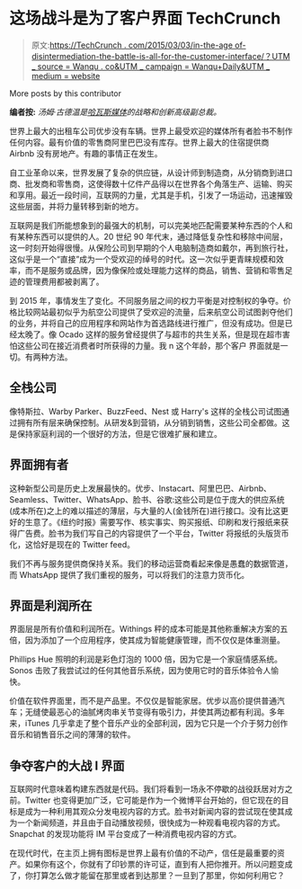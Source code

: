 # 这场战斗是为了客户界面 TechCrunch

> 原文:[https://TechCrunch . com/2015/03/03/in-the-age of-disintermediation-the-battle-is-all-for-the-customer-interface/？UTM _ source = Wanqu . co&UTM _ campaign = Wanqu+Daily&UTM _ medium = website](https://techcrunch.com/2015/03/03/in-the-age-of-disintermediation-the-battle-is-all-for-the-customer-interface/?utm_source=wanqu.co&utm_campaign=Wanqu+Daily&utm_medium=website)

More posts by this contributor

**编者按:** *汤姆·古德温是[哈瓦斯媒体](http://www.havasmedia.com/)的战略和创新高级副总裁。*

世界上最大的出租车公司优步没有车辆。世界上最受欢迎的媒体所有者脸书不制作任何内容。最有价值的零售商阿里巴巴没有库存。世界上最大的住宿提供商 Airbnb 没有房地产。有趣的事情正在发生。

自工业革命以来，世界发展了复杂的供应链，从设计师到制造商，从分销商到进口商、批发商和零售商，这使得数十亿件产品得以在世界各个角落生产、运输、购买和享用。最近一段时间，互联网的力量，尤其是手机，引发了一场运动，迅速摧毁这些层面，并将力量转移到新的地方。

互联网是我们所能想象到的最强大的机制，可以完美地匹配需要某种东西的个人和有某种东西可以提供的人。20 世纪 90 年代末，通过降低复杂性和移除中间层，这一时刻开始得很慢。从保险公司到早期的个人电脑制造商如戴尔，再到旅行社，这似乎是一个“直接”成为一个受欢迎的绰号的时代。这一次似乎更青睐规模和效率，而不是服务或品牌，因为像保险或处理能力这样的商品，销售、营销和零售足迹的管理费用都被剥离了。

到 2015 年，事情发生了变化。不同服务层之间的权力平衡是对控制权的争夺。价格比较网站最初似乎为航空公司提供了受欢迎的流量，后来航空公司试图剥夺他们的业务，并将自己的应用程序和网站作为首选路线进行推广，但没有成功。但是已经太晚了。像 Ocado 这样的服务曾经提供了与超市的共生关系，但是现在超市害怕这些公司在接近消费者时所获得的力量。我 n 这个年龄，那个客户 界面就是一切。有两种方法。

## 全栈公司

像特斯拉、Warby Parker、BuzzFeed、Nest 或 Harry's 这样的全栈公司试图通过拥有所有层来确保控制。从研发&到营销，从分销到销售，这些公司全都做。这是保持家庭利润的一个很好的方法，但是它很难扩展和建立。

## 界面拥有者

这种新型公司是历史上发展最快的。优步、Instacart、阿里巴巴、Airbnb、Seamless、Twitter、WhatsApp、脸书、谷歌:这些公司是位于庞大的供应系统(成本所在)之上的难以描述的薄层，与大量的人(金钱所在)进行接口。没有比这更好的生意了。《纽约时报》需要写作、核实事实、购买报纸、印刷和发行报纸来获得广告费。脸书为我们写自己的内容提供了一个平台，Twitter 将报纸的头版货币化，这恰好是现在的 Twitter feed。

我们不再与服务提供商保持关系。我们的移动运营商看起来像是愚蠢的数据管道，而 WhatsApp 提供了我们重视的服务，可以将我们的注意力货币化。

## 界面是利润所在

界面层是所有价值和利润所在。Withings 秤的成本可能是其他称重解决方案的五倍，因为添加了一个应用程序，使其成为智能健康管理，而不仅仅是体重测量。

Phillips Hue 照明的利润是彩色灯泡的 1000 倍，因为它是一个家庭情感系统。Sonos 击败了我尝试过的任何其他音乐系统，因为使用它时的音乐体验令人愉快。

价值在软件界面里，而不是产品里。不仅仅是智能家居。优步以高价提供普通汽车；无缝使最恶心的油腻烤肉串关节变得有吸引力，并使其两边都有利润。多年来，iTunes 几乎拿走了整个音乐产业的全部利润，因为它只是一个介于努力创作音乐和销售音乐之间的薄薄的软件。

## 争夺客户的大战 I 界面

互联网时代意味着构建东西就是代码。我们将看到一场永不停歇的战役跃居对方之前。Twitter 也变得更加广泛，它可能是作为一个微博平台开始的，但它现在的目标是成为一种利用其观众分发电视内容的方式。脸书对新闻内容的尝试现在使其成为一个新闻频道，并且由于自动播放视频，很快成为一种观看电视内容的方式。Snapchat 的发现功能将 IM 平台变成了一种消费电视内容的方式。

在现代时代，在主页上拥有图标是世界上最有价值的不动产，信任是最重要的资产。如果你有这个，你就有了印钞票的许可证，直到有人把你推开。所以问题变成了，你打算怎么做才能留在那里或者到达那里？一旦到了那里，你如何利用它？